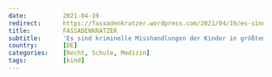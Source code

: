 ```yaml
---
date:          2021-04-19
redirect:      https://fassadenkratzer.wordpress.com/2021/04/19/es-sind-kriminelle-misshandlungen-der-kinder-in-grostem-stil-und-kein-widerstand-der-schulen/
title:         FASSADENKRATZER
subtitle:      'Es sind kriminelle Misshandlungen der Kinder in größtem Stil – Und kein Widerstand der Schulen'
country:       [DE]
categories:    [Recht, Schule, Medizin]
tags:          [kind]
---
```

